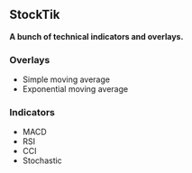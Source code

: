 ## StockTik ##

**A bunch of technical indicators and overlays.**

### Overlays ###
* Simple moving average
* Exponential moving average

### Indicators ###
* MACD
* RSI
* CCI
* Stochastic

